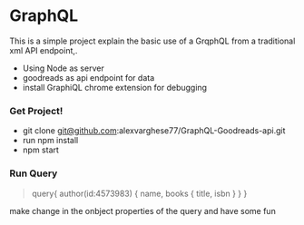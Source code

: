 # GraphQL

This is a simple project explain the basic use of a GrqphQL from a traditional xml API endpoint,.

- Using Node as server
- goodreads as api endpoint for data
- install GraphiQL chrome extension for debugging

### Get Project!

- git clone git@github.com:alexvarghese77/GraphQL-Goodreads-api.git
- run npm install
- npm start

### Run Query

> query{
> author(id:4573983) {
> name,
> books {
> title,
> isbn
> }
> }
> }

make change in the onbject properties of the query and have some fun
